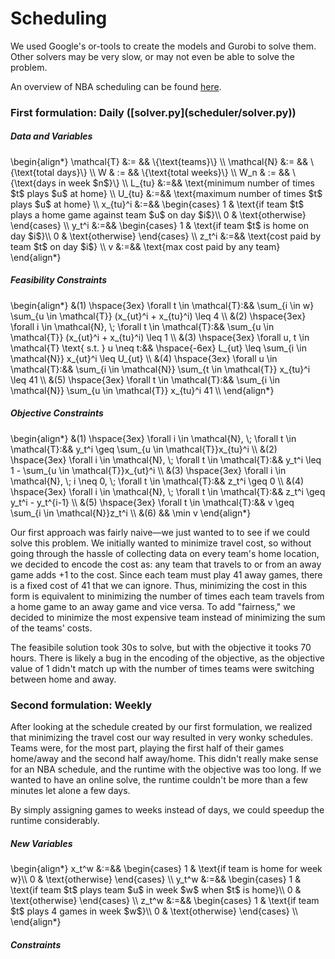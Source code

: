 <h1>Scheduling</h1>
We used Google's or-tools to create the models and Gurobi to solve them. Other solvers may be very slow, or may not even be able to solve the problem.

An overview of NBA scheduling can be found [here](https://www.nbastuffer.com/analytics101/how-the-nba-schedule-is-made/).

<h3>First formulation: Daily ([solver.py](scheduler/solver.py))</h3>

<h5>Data and Variables</h5>
\begin{align*}
  \mathcal{T} &:= && \{\text{teams}\} \\
  \mathcal{N} &:= && \{\text{total days}\} \\
  W & := && \{\text{total weeks}\} \\
  W_n & := && \{\text{days in week $n$}\} \\
  L_{tu} &:=&& \text{minimum number of times $t$ plays $u$ at home} \\
  U_{tu} &:=&& \text{maximum number of times $t$ plays $u$ at home} \\
  x_{tu}^i  &:=&&
    \begin{cases}
      1 & \text{if team $t$ plays a home game against team $u$ on day $i$}\\
      0 & \text{otherwise}
    \end{cases} \\
    y_t^i &:=&&
    \begin{cases}
      1 & \text{if team $t$ is home on day $i$}\\
      0 & \text{otherwise}
    \end{cases} \\
    z_t^i &:=&& \text{cost paid by team $t$ on day $i$} \\
    v &:=&& \text{max cost paid by any team}
\end{align*}

<h5>Feasibility Constraints</h5>
\begin{align*}
 &(1) \hspace{3ex} \forall t \in \mathcal{T}:&& \sum_{i \in w} \sum_{u \in \mathcal{T}} (x_{ut}^i + x_{tu}^i) \leq 4 \\
 &(2) \hspace{3ex} \forall i \in \mathcal{N}, \; \forall t \in \mathcal{T}:&& \sum_{u \in \mathcal{T}} (x_{ut}^i + x_{tu}^i) \leq 1 \\
 &(3) \hspace{3ex} \forall u, t \in \mathcal{T} \text{ s.t. } u \neq t:&& \hspace{-6ex} L_{ut} \leq \sum_{i \in \mathcal{N}} x_{ut}^i \leq U_{ut} \\
 &(4) \hspace{3ex} \forall u \in \mathcal{T}:&& \sum_{i \in \mathcal{N}} \sum_{t \in \mathcal{T}} x_{tu}^i \leq 41 \\
 &(5) \hspace{3ex} \forall t \in \mathcal{T}:&& \sum_{i \in \mathcal{N}} \sum_{u \in \mathcal{T}} x_{tu}^i  41 \\
\end{align*}

<h5>Objective Constraints</h5>
\begin{align*}
 &(1) \hspace{3ex} \forall i \in \mathcal{N}, \; \forall t \in \mathcal{T}:&& y_t^i \geq \sum_{u \in \mathcal{T}}x_{tu}^i \\
 &(2) \hspace{3ex} \forall i \in \mathcal{N}, \; \forall t \in \mathcal{T}:&& y_t^i \leq 1 - \sum_{u \in \mathcal{T}}x_{ut}^i \\
 &(3) \hspace{3ex} \forall i \in \mathcal{N}, \; i \neq 0, \; \forall t \in \mathcal{T}:&&  z_t^i \geq 0 \\
 &(4) \hspace{3ex} \forall i \in \mathcal{N}, \; \forall t \in \mathcal{T}:&&  z_t^i \geq y_t^i - y_t^{i-1} \\
 &(5) \hspace{3ex} \forall t \in \mathcal{T}:&&  v \geq \sum_{i \in \mathcal{N}}z_t^i \\
 &(6) && \min v
\end{align*}

Our first approach was fairly naive—we just wanted to to see if we could solve this problem. We initially wanted to minimize travel cost, so without going through the hassle of collecting data on every team's home location, we decided to encode the cost as: any team that travels to or from an away game adds +1 to the cost. Since each team must play 41 away games, there is a fixed cost of 41 that we can ignore. Thus, minimizing the cost in this form is equivalent to minimizing the number of times each team travels from a home game to an away game and vice versa. To add "fairness," we decided to minimize the most expensive team instead of minimizing the sum of the teams' costs.

The feasibile solution took 30s to solve, but with the objective it tooks 70 hours. There is likely a bug in the encoding of the objective, as the objective value of 1 didn't match up with the number of times teams were switching between home and away.

<h3>Second formulation: Weekly</h3>
After looking at the schedule created by our first formulation, we realized that minimizing the travel cost our way resulted in very wonky schedules. Teams were, for the most part, playing the first half of their games home/away and the second half away/home. This didn't really make sense for an NBA schedule, and the runtime with the objective was too long. If we wanted to have an online solve, the runtime couldn't be more than a few minutes let alone a few days.

By simply assigning games to weeks instead of days, we could speedup the runtime considerably.

<h5>New Variables</h5>
\begin{align*}
  x_t^w  &:=&&
    \begin{cases}
      1 & \text{if team is home for week w}\\
      0 & \text{otherwise}
    \end{cases} \\
  y_t^w &:=&&
    \begin{cases}
      1 & \text{if team $t$ plays team $u$ in week $w$ when $t$ is home}\\
      0 & \text{otherwise}
    \end{cases} \\
  z_t^w &:=&& \begin{cases}
      1 & \text{if team $t$ plays 4 games in week $w$}\\
      0 & \text{otherwise}
    \end{cases} \\
\end{align*}

<h5>Constraints</h5>